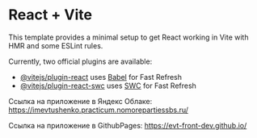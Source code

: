 # React + Vite

This template provides a minimal setup to get React working in Vite with HMR and some ESLint rules.

Currently, two official plugins are available:

- [@vitejs/plugin-react](https://github.com/vitejs/vite-plugin-react/blob/main/packages/plugin-react/README.md) uses [Babel](https://babeljs.io/) for Fast Refresh
- [@vitejs/plugin-react-swc](https://github.com/vitejs/vite-plugin-react-swc) uses [SWC](https://swc.rs/) for Fast Refresh

Ссылка на приложение в Яндекс Облаке:
https://imevtushenko.practicum.nomorepartiessbs.ru/

Ссылка на приложение в GithubPages:
https://evt-front-dev.github.io/
